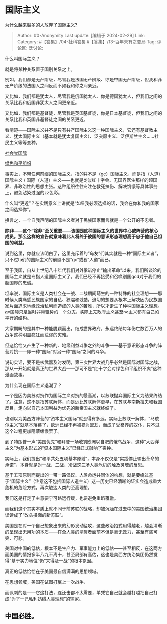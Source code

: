 # 国际主义
[为什么越来越多的人放弃了国际主义?](https://www.zhihu.com/question/546130661/answer/3411471696)

> Author: #0-Anonymity
> Last update: [编辑于 2024-02-29]
> Link:
> Category: #【答集】/04-社科答集 #【答集】/13-百年未有之变局 
> Tag: 
> 评论区:
> 泛讨论:

什么叫国际主义？

就是将某种关系置于国别关系之上。

例如，我们都是无产阶级，尽管我是法国无产阶级、你是中国无产阶级，但我和非无产阶级的法国人之间反而不如我和你之间亲近。

又比如，我们都是犹太人，尽管我是俄国犹太人、你是德国犹太人，但我们之间的关系比我和俄国非犹太人之间更亲近。

又比如，我们都是基督徒，尽管我是英国基督徒，你是日本基督徒，但我们之间的关系比我和英国非基督徒之间的关系更近。

看清楚——国际主义并不是只有共产国际主义这一种国际主义，它还有基督教主义、犹太国际主义（基本就是犹太复国主义）、泛突厥主义、泛伊斯兰主义……社民主义等等变种。

[社会党国际](https://link.zhihu.com/?target=https%3A//baike.baidu.com/item/%25E7%25A4%25BE%25E4%25BC%259A%25E5%2585%259A%25E5%259B%25BD%25E9%2599%2585/1108348)

[绿色和平组织](https://link.zhihu.com/?target=https%3A//baike.baidu.com/item/%25E7%25BB%25BF%25E8%2589%25B2%25E5%2592%258C%25E5%25B9%25B3%25E7%25BB%2584%25E7%25BB%2587/3468722)

事实上，不带任何前缀的国际主义，指的并不是（gc）国际主义，而是指（人道）国际主义 / 国际（人道）主义——也就是类似红十字会、无国界医生那样的超国界、非政治性的思想主张。这种组织往往专注在救死扶伤、解决饥饿等具体事务上，避免沾染过强的zz色彩。

什么叫“更近”？在实践意义上讲就是“如果我必须选择的话，我会在你和我的国家之间选择你”。

换言之，一个自我声明的国际主义者对于民族国家而言就是一个公开的不忠者。

**除非——这个“除非”至关重要——该国是这种国际主义的世界中心或阵营的核心成员。那么这样的宣告就意味着此人将终于彼国的意识形态理想高于忠于他自己祖国的利益。**

说到这里，你就应该明白了，这里充斥着的“乌友”们其实就是一种“国际主义者”，只不过ta们的国际主义的前缀不是“gc”或者“人道”而已。

至于我国，自从上世纪八十年代我们对外承诺停止“输出革命”以来，我们所谈论的国际主义就是专指人道国际主义了。我们已经不再接受和召唤别国gcd对于我们的超国界的忠诚。

坦率说，国际主义是人类社会在一战、二战期间萌生的一种特殊的社会理想——那时候人类痛感民族国家的自私、狭隘和残酷，迫切的想要从根本上解决因为民族国家片面追求地缘政治私利而造成的人类的苦难，所以才诞生了种种国际主义理想。gc国际只是当时非常强势的一个分支，实际上无政府主义甚至nc主义都有自己的平行的结构。

大家期盼的是其中一种能脱颖而出，结成世界政府，永远终结每年伤亡数百万人的战争这种明显疯狂而荒谬的灾难。

但这恰恰又产生了一种新的、地缘利益斗争之外的斗争——基于意识形态斗争的阵营对抗——即一种“国际”对另一种“国际”之间的斗争。

说句实话，要不是核武器及时发明，第三次世界大战几乎必然是国际对国际之战，那从一开始就是真正的世界大战——那可不是“红十字会对绿色和平组织不爽”这种漫画故事。

为什么现在国际主义退潮了？

一个是因为美苏对抗作为国际主义对抗的最高潮，以苏联抛弃国际主义为结果终结了。注意，这不是指苏联解体，而是远比苏联解体更早，在苏联与南斯拉夫和我国反目，走向以自己本国利益为优先的新帝国主义就终结了。

也别以为美西方阵营的“资本主义国际”就走得有多远。实际上苏联一解体，“马歇尔主义”就基本落幕了，欧洲已经不再被视为盟友，而成了受豢养的奴仆，只不过这个过程更加隐蔽缓慢罢了。

到了特朗普一声“美国优先”和拜登一场收割欧洲以自肥的俄乌战争，这种“大西洋主义”为基本形式的“资本国际主义”已经正式敲响了丧钟。

实际上，我们提出“和平共处五项基本原则”，本身不仅仅是“实践停止输出革命的承诺”，本身就是对一战、二战、冷战这三场人类危机的触及灵魂的反思。

基于五项原则而提出的一带一路倡议、人类命运共同体的构想，就是要绕过基于“国际主义”（注意这不包括国际人道主义）这一历史已经清晰的证实会造成重大危机的危险方式，再次触达人类的至高理想。

我们这是打定了主意要宁可路远行缓，也要避免重蹈覆辙。

而我们这个其实本质上就不同于前苏联的战略，却被沉湎在过去中的美国统治集团误读成了“改头换面的新苏联”。

美国是在对一个自己想象出来的幻影发动猛攻，这些政治招式用得越老，越会清晰的呈现出无用功的本质——在全人类的清醒者面前不但是毫无效力，甚至有些可笑、可悲。

美国对中国的低估，根本不是生产力、军事能力上的低估——甚至相反，在这两方面美国的情报多半八九不离十，甚至局部有高估，这也是美西方统治集团仍然觉得“基于实力地位”仍“来得及一战”的根本原因。

真正的低估恰恰在于美国最自信满满的思想领域。

在思想领域，美国在试图打赢上一次战争。

而讽刺的是——它这打法，连还击都不太需要，单凭它自己就会越打越把自己打成“为了一己私利妨碍人类理想”的输家。

## 中国必胜。 ##